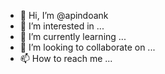 - 👋 Hi, I’m @apindoank
- 👀 I’m interested in ...
- 🌱 I’m currently learning ...
- 💞️ I’m looking to collaborate on ...
- 📫 How to reach me ...

<!---
apindoank/apindoank is a ✨ special ✨ repository because its `README.md` (this file) appears on your GitHub profile.
You can click the Preview link to take a look at your changes.
--->
